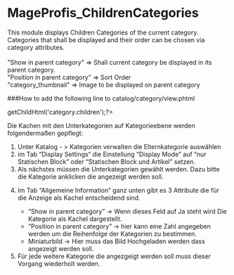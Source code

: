 # MageProfis_ChildrenCategories
This module displays Children Categories of the current category.
Categories that shall be displayed and their order can be chosen via 
category attributes.
<br /><br />
"Show in parent category" => Shall current category be displayed in its parent category.<br />
"Position in parent category"   => Sort Order<br />
"category_thumbnail"            => Image to be displayed on parent category

###How to
add the following line to
catalog/category/view.phtml
<?php echo $this->getChildHtml('category.children');?>



<p>Die Kachen mit den Unterkategorien auf Kategorieebene werden folgendermaßen gepflegt:</p>
<ol>
<li>
Unter Katalog - > Kategorien verwalten die Elternkategorie auswählen
</li>
<li>
im Tab “Display Settings“ die Einstellung “Display Mode” auf “nur Statischen Block” oder “Statischen Block und Artikel” setzen.
</li>
<li>
Als nächstes müssen die Unterkategorien gewählt werden. Dazu bitte die Kategorie anklicken die angezeigt werden soll.
</li>
<li>
<p>Im Tab “Allgemeine Information” ganz unten gibt es 3 Attribute die für die Anzeige als Kachel entscheidend sind.</p>
<ul>
<li>
“Show in parent category” -> Wenn dieses Feld auf Ja steht wird Die Kategorie als Kachel dargestellt.
</li>
<li>
“Position in parent category” -> hier kann eine Zahl angegeben werden um die Reihenfolge der Kategorien zu bestimmen.
</li>
<li>
Miniaturbild -> Hier muss das Bild Hochgeladen werden dass angezeigt werden soll. 
</li>
</ul>
</li>
<li>
Für jede weitere Kategorie die angezgeigt werden soll muss dieser Vorgang wiederholt      werden.
</li>
</ol>
